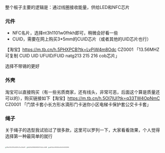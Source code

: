 整个板子主要的逻辑是：通过线圈接收能量，供给LED和NFC芯片

### 元件

* NFC名片，选择nt3h1101w0fhkh即可，稍微会好看一些
* CUID，需要在网上购买3*5mm的CUID芯片（或者其他的UID芯片也行）

【淘宝】https://m.tb.cn/h.5PHXPCB?tk=LvPjW4m8Odc CZ0001 「13.56MHZ可复制 CUID UID UFUID/FUID natg213 215 216 cob芯片」

选择不带锡的更好



### 外壳

淘宝可以直接购买（有一些劣质商家，还有线头，非常可恶，后面这个算是质量还可以的），购买链接如下【淘宝】https://m.tb.cn/h.5OI7IUl?tk=q33TW4OpNmC CZ0001 「门禁卡套小长方形水滴形门卡迷你小区电梯卡保护套公交卡卡套」



### 绳子

关于绳子的选型我试验过了很多款，这里可以罗列一下，大家看看效果，个人觉得选择第一种最简单的就行

<img src="https://xiaoqixiaowei.oss-cn-chengdu.aliyuncs.com/img_for_typora/395af01543793c068f1c27bc255a391.jpg" alt="395af01543793c068f1c27bc255a391" style="zoom:25%;" />

<img src="https://xiaoqixiaowei.oss-cn-chengdu.aliyuncs.com/img_for_typora/9d2401a11f984969350703d3cc7a088.jpg" alt="9d2401a11f984969350703d3cc7a088" style="zoom:25%;" />

<img src="https://xiaoqixiaowei.oss-cn-chengdu.aliyuncs.com/img_for_typora/ad57d2dc090529bfc28c53fc8032984.jpg" alt="ad57d2dc090529bfc28c53fc8032984" style="zoom:25%;" />